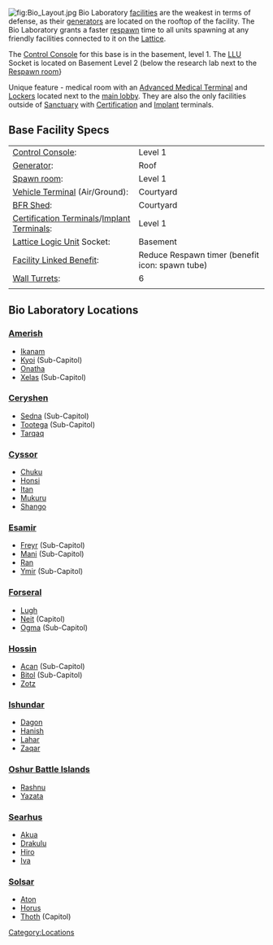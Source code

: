 ![](Bio_Layout.jpg "fig:Bio_Layout.jpg") Bio Laboratory
[facilities](facilities "wikilink") are the weakest in terms of defense,
as their [generators](generator "wikilink") are located on the rooftop
of the facility. The Bio Laboratory grants a faster
[respawn](respawn "wikilink") time to all units spawning at any friendly
facilities connected to it on the [Lattice](Lattice "wikilink").

The [Control Console](Control_Console "wikilink") for this base is in
the basement, level 1. The [LLU](LLU "wikilink") Socket is located on
Basement Level 2 (below the research lab next to the [Respawn
room](Respawn_room "wikilink")}

Unique feature - medical room with an [Advanced Medical
Terminal](Advanced_Medical_Terminal "wikilink") and
[Lockers](Lockers "wikilink") located next to the [main
lobby](main_lobby "wikilink"). They are also the only facilities outside
of [Sanctuary](Sanctuary "wikilink") with
[Certification](Certification_Terminal "wikilink") and
[Implant](Implant_Terminal "wikilink") terminals.

## Base Facility Specs

|                                                                                                                |                                                 |
|----------------------------------------------------------------------------------------------------------------|-------------------------------------------------|
| [Control Console](Control_Console "wikilink"):                                                                 | Level 1                                         |
| [Generator](Generator "wikilink"):                                                                             | Roof                                            |
| [Spawn room](Respawn_room "wikilink"):                                                                         | Level 1                                         |
| [Vehicle Terminal](Vehicle_Terminal "wikilink") (Air/Ground):                                                  | Courtyard                                       |
| [BFR Shed](BFR_Shed "wikilink"):                                                                               | Courtyard                                       |
| [Certification Terminals](Certification_Terminal "wikilink")/[Implant Terminals](Implant_Terminal "wikilink"): | Level 1                                         |
| [Lattice Logic Unit](LLU "wikilink") Socket:                                                                   | Basement                                        |
| [Facility Linked Benefit](Facility_Linked_Benefit "wikilink"):                                                 | Reduce Respawn timer (benefit icon: spawn tube) |
| [Wall Turrets](Phalanx "wikilink"):                                                                            | 6                                               |
|                                                                                                                |                                                 |

## Bio Laboratory Locations

### [Amerish](Amerish "wikilink")

-   [Ikanam](Ikanam "wikilink")
-   [Kyoi](Kyoi "wikilink") (Sub-Capitol)
-   [Onatha](Onatha "wikilink")
-   [Xelas](Xelas "wikilink") (Sub-Capitol)

### [Ceryshen](Ceryshen "wikilink")

-   [Sedna](Sedna "wikilink") (Sub-Capitol)
-   [Tootega](Tootega "wikilink") (Sub-Capitol)
-   [Tarqaq](Tarqaq "wikilink")

### [Cyssor](Cyssor "wikilink")

-   [Chuku](Chuku "wikilink")
-   [Honsi](Honsi "wikilink")
-   [Itan](Itan "wikilink")
-   [Mukuru](Mukuru "wikilink")
-   [Shango](Shango "wikilink")

### [Esamir](Esamir "wikilink")

-   [Freyr](Freyr "wikilink") (Sub-Capitol)
-   [Mani](Mani "wikilink") (Sub-Capitol)
-   [Ran](Ran "wikilink")
-   [Ymir](Ymir "wikilink") (Sub-Capitol)

### [Forseral](Forseral "wikilink")

-   [Lugh](Lugh "wikilink")
-   [Neit](Neit "wikilink") (Capitol)
-   [Ogma](Ogma "wikilink") (Sub-Capitol)

### [Hossin](Hossin "wikilink")

-   [Acan](Acan "wikilink") (Sub-Capitol)
-   [Bitol](Bitol "wikilink") (Sub-Capitol)
-   [Zotz](Zotz "wikilink")

### [Ishundar](Ishundar "wikilink")

-   [Dagon](Dagon "wikilink")
-   [Hanish](Hanish "wikilink")
-   [Lahar](Lahar "wikilink")
-   [Zaqar](Zaqar "wikilink")

### [Oshur Battle Islands](Oshur "wikilink")

-   [Rashnu](Rashnu "wikilink")
-   [Yazata](Yazata "wikilink")

### [Searhus](Searhus "wikilink")

-   [Akua](Akua "wikilink")
-   [Drakulu](Drakulu "wikilink")
-   [Hiro](Hiro "wikilink")
-   [Iva](Iva "wikilink")

### [Solsar](Solsar "wikilink")

-   [Aton](Aton "wikilink")
-   [Horus](Horus "wikilink")
-   [Thoth](Thoth "wikilink") (Capitol)

[Category:Locations](Category:Locations "wikilink")